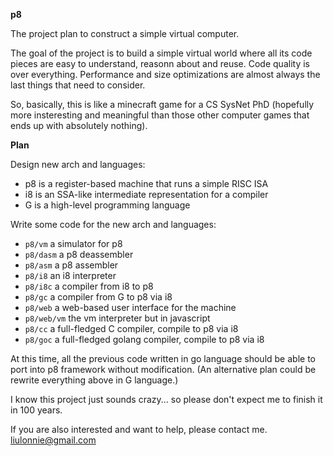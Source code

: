 **p8**

The project plan to construct a simple virtual computer.

The goal of the project is to build a simple virtual world where all its code
pieces are easy to understand, reasonn about and reuse. Code quality is over
everything. Performance and size optimizations are almost always the last 
things that need to consider.

So, basically, this is like a minecraft game for a CS SysNet PhD (hopefully
more insteresting and meaningful than those other computer games that ends up
with absolutely nothing). 

**Plan**

Design new arch and languages:

- p8 is a register-based machine that runs a simple RISC ISA
- i8 is an SSA-like intermediate representation for a compiler
- G is a high-level programming language

Write some code for the new arch and languages:

- `p8/vm` a simulator for p8
- `p8/dasm` a p8 deassembler
- `p8/asm` a p8 assembler
- `p8/i8` an i8 interpreter
- `p8/i8c` a compiler from i8 to p8
- `p8/gc` a compiler from G to p8 via i8
- `p8/web` a web-based user interface for the machine
- `p8/web/vm` the vm interpreter but in javascript
- `p8/cc` a full-fledged C compiler, compile to p8 via i8
- `p8/goc` a full-fledged golang compiler, compile to p8 via i8

At this time, all the previous code written in go language should be able to
port into p8 framework without modification. (An alternative plan could be
rewrite everything above in G language.)

I know this project just sounds crazy... so please don't expect me to finish it
in 100 years.

If you are also interested and want to help, please contact me. liulonnie@gmail.com
